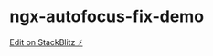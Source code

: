 # ngx-autofocus-fix-demo

[Edit on StackBlitz ⚡️](https://stackblitz.com/edit/ngx-autofocus-fix-demo)